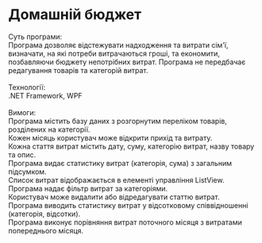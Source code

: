 # Домашній бюджет
Суть програми: <br/>
Програма дозволяє відстежувати надходження та витрати сім'ї, визначати, на які потреби витрачаються гроші, та економити, позбавляючи бюджету непотрібних витрат. Програма не передбачає редагування товарів та категорій витрат.<br/>
<br/>
Технології:<br/>
.NET Framework, WPF<br/>
<br/>
Вимоги:<br/>
Програма містить базу даних з розгорнутим переліком товарів, розділених на категорії.<br/>
Кожен місяць користувач може відкрити прихід та витрату.<br/>
Кожна стаття витрат містить дату, суму, категорію витрат, назву товару та опис.<br/>
Програма видає статистику витрат (категорія, сума) з загальним підсумком.<br/>
Список витрат відображається в елементі управління ListView.<br/>
Програма надає фільтр витрат за категоріями.<br/>
Користувач може видалити або відредагувати статтю витрат.<br/>
Програма виводить статистику витрат у відсотковому співвідношенні (категорія, відсотки).<br/>
Програма виконує порівняння витрат поточного місяця з витратами попереднього місяця.<br/>
